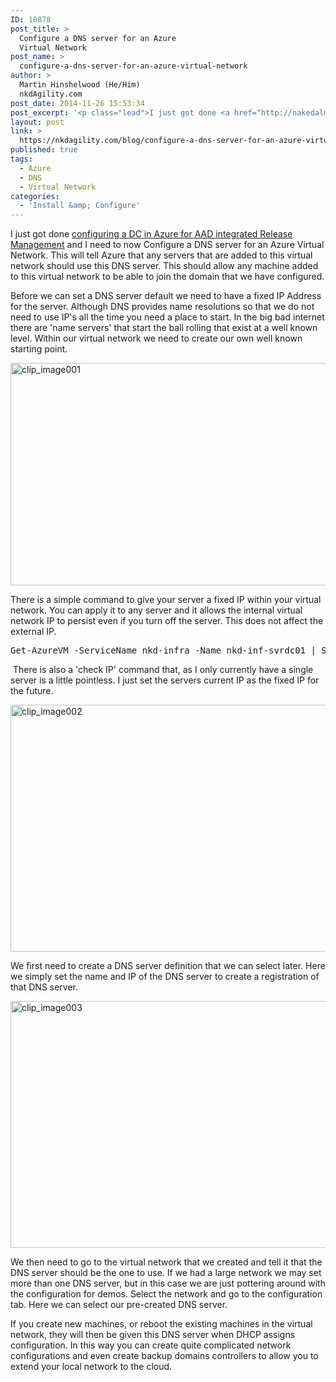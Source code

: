 ```yaml
---
ID: 10878
post_title: >
  Configure a DNS server for an Azure
  Virtual Network
post_name: >
  configure-a-dns-server-for-an-azure-virtual-network
author: >
  Martin Hinshelwood (He/Him)
  nkdAgility.com
post_date: 2014-11-26 15:53:34
post_excerpt: '<p class="lead">I just got done <a href="http://nakedalmweb.wpengine.com/configuring-dc-azure-aad-integrated-release-management/">configuring a DC in Azure for AAD integrated Release Management</a> and I need to now Configure a DNS server for an Azure Virtual Network</p>'
layout: post
link: >
  https://nkdagility.com/blog/configure-a-dns-server-for-an-azure-virtual-network/
published: true
tags:
  - Azure
  - DNS
  - Virtual Network
categories:
  - 'Install &amp; Configure'
---
```

<p class="lead">I just got done <a href="http://nakedalmweb.wpengine.com/configuring-dc-azure-aad-integrated-release-management/">configuring a DC in Azure for AAD integrated Release Management</a> and I need to now Configure a DNS server for an Azure Virtual Network. This will tell Azure that any servers that are added to this virtual network should use this DNS server. This should allow any machine added to this virtual network to be able to join the domain that we have configured.</p>
<p>Before we can set a DNS server default we need to have a fixed IP Address for the server. Although DNS provides name resolutions so that we do not need to use IP's all the time you need a place to start. In the big bad internet there are 'name servers' that start the ball rolling that exist at a well known level. Within our virtual network we need to create our own well known starting point.</p>
<p><img style="background-image: none; padding-top: 0px; padding-left: 0px; margin: 0px; display: inline; padding-right: 0px; border: 0px;" title="clip_image001" src="http://nakedalmweb.wpengine.com/wp-content/uploads/2014/11/clip-image0012.png" alt="clip_image001" width="800" height="356" border="0" /></p>
<p>There is a simple command to give your server a fixed IP within your virtual network. You can apply it to any server and it allows the internal virtual network IP to persist even if you turn off the server. This does not affect the external IP.</p>
<pre class="lang:default decode:true ">Get-AzureVM -ServiceName nkd-infra -Name nkd-inf-svrdc01 | Set-AzureStaticVNetIP -IPAddress 10.0.0.4 | Update-AzureVM</pre>
<p>&nbsp;There is also a 'check IP' command that, as I only currently have a single server is a little pointless. I just set the servers current IP as the fixed IP for the future.</p>
<p><img style="background-image: none; padding-top: 0px; padding-left: 0px; margin: 0px; display: inline; padding-right: 0px; border: 0px;" title="clip_image002" src="http://nakedalmweb.wpengine.com/wp-content/uploads/2014/11/clip-image0022.png" alt="clip_image002" width="800" height="395" border="0" /></p>
<p>We first need to create a DNS server definition that we can select later. Here we simply set the name and IP of the DNS server to create a registration of that DNS server.</p>
<p><img style="background-image: none; padding-top: 0px; padding-left: 0px; display: inline; padding-right: 0px; border: 0px;" title="clip_image003" src="http://nakedalmweb.wpengine.com/wp-content/uploads/2014/11/clip-image0032.png" alt="clip_image003" width="800" height="395" border="0" /></p>
<p>We then need to go to the virtual network that we created and tell it that the DNS server should be the one to use. If we had a large network we may set more than one DNS server, but in this case we are just pottering around with the configuration for demos. Select the network and go to the configuration tab. Here we can select our pre-created DNS server.</p>
<p>If you create new machines, or reboot the existing machines in the virtual network, they will then be given this DNS server when DHCP assigns configuration. In this way you can create quite complicated network configurations and even create backup domains controllers to allow you to extend your local network to the cloud.</p>
